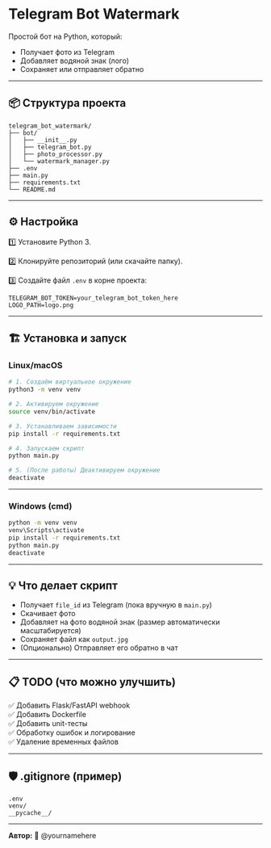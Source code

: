 # Telegram Bot Watermark

Простой бот на Python, который:
- Получает фото из Telegram
- Добавляет водяной знак (лого)
- Сохраняет или отправляет обратно

---

## 📦 Структура проекта

```
telegram_bot_watermark/
├── bot/
│   ├── __init__.py
│   ├── telegram_bot.py
│   ├── photo_processor.py
│   └── watermark_manager.py
├── .env
├── main.py
├── requirements.txt
└── README.md
```

---

## ⚙ Настройка

1️⃣ Установите Python 3.

2️⃣ Клонируйте репозиторий (или скачайте папку).

3️⃣ Создайте файл `.env` в корне проекта:

```
TELEGRAM_BOT_TOKEN=your_telegram_bot_token_here
LOGO_PATH=logo.png
```

---

## 🏗 Установка и запуск

### Linux/macOS

```bash
# 1. Создаём виртуальное окружение
python3 -m venv venv

# 2. Активируем окружение
source venv/bin/activate

# 3. Устанавливаем зависимости
pip install -r requirements.txt

# 4. Запускаем скрипт
python main.py

# 5. (После работы) Деактивируем окружение
deactivate
```

---

### Windows (cmd)

```cmd
python -m venv venv
venv\Scripts\activate
pip install -r requirements.txt
python main.py
deactivate
```

---

## 💡 Что делает скрипт

- Получает `file_id` из Telegram (пока вручную в `main.py`)
- Скачивает фото
- Добавляет на фото водяной знак (размер автоматически масштабируется)
- Сохраняет файл как `output.jpg`
- (Опционально) Отправляет его обратно в чат

---

## 📋 TODO (что можно улучшить)

✅ Добавить Flask/FastAPI webhook  
✅ Добавить Dockerfile  
✅ Добавить unit-тесты  
✅ Обработку ошибок и логирование  
✅ Удаление временных файлов

---

## 🛡 .gitignore (пример)

```
.env
venv/
__pycache__/
```

---

**Автор:** 🚀 @yournamehere